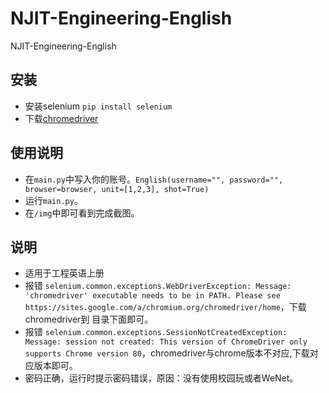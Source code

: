 # NJIT-Engineering-English
NJIT-Engineering-English

## 安装
 - 安装selenium `pip install selenium`
 - 下载[chromedriver](https://npm.taobao.org/mirrors/chromedriver/)
 
 ## 使用说明
 - 在`main.py`中写入你的账号。`English(username="", password="", browser=browser, unit=[1,2,3], shot=True)`
 - 运行`main.py`。
 - 在`/img`中即可看到完成截图。

## 说明
 - 适用于工程英语上册
 - 报错 `selenium.common.exceptions.WebDriverException: Message: 'chromedriver' executable needs to be in PATH. Please see https://sites.google.com/a/chromium.org/chromedriver/home`，下载chromedriver到 目录下面即可。
 - 报错 `selenium.common.exceptions.SessionNotCreatedException: Message: session not created: This version of ChromeDriver only supports Chrome version 80`，chromedriver与chrome版本不对应,下载对应版本即可。
 - 密码正确，运行时提示密码错误，原因：没有使用校园玩或者WeNet。


